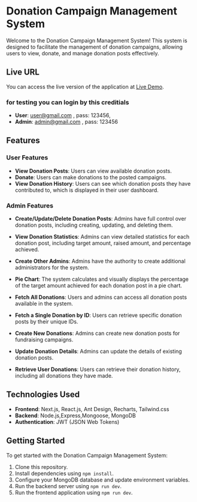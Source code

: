 # Donation Campaign Management System

Welcome to the Donation Campaign Management System! This system is designed to facilitate the management of donation campaigns, allowing users to view, donate, and manage donation posts effectively.

## Live URL

You can access the live version of the application at [Live Demo](https://donation-campaign-three.vercel.app).

### for testing you can login by this creditials

- **User**: user@gmail.com , pass: 123456,
- **Admin**: admin@gmail.com , pass: 123456

## Features

### User Features

- **View Donation Posts**: Users can view available donation posts.
- **Donate**: Users can make donations to the posted campaigns.
- **View Donation History**: Users can see which donation posts they have contributed to, which is displayed in their user dashboard.

### Admin Features

- **Create/Update/Delete Donation Posts**: Admins have full control over donation posts, including creating, updating, and deleting them.
- **View Donation Statistics**: Admins can view detailed statistics for each donation post, including target amount, raised amount, and percentage achieved.
- **Create Other Admins**: Admins have the authority to create additional administrators for the system.
- **Pie Chart**: The system calculates and visually displays the percentage of the target amount achieved for each donation post in a pie chart.

- **Fetch All Donations**: Users and admins can access all donation posts available in the system.
- **Fetch a Single Donation by ID**: Users can retrieve specific donation posts by their unique IDs.
- **Create New Donations**: Admins can create new donation posts for fundraising campaigns.
- **Update Donation Details**: Admins can update the details of existing donation posts.
- **Retrieve User Donations**: Users can retrieve their donation history, including all donations they have made.

## Technologies Used

- **Frontend**: Next.js, React.js, Ant Design, Recharts, Tailwind.css
- **Backend**: Node.js,Express,Mongoose, MongoDB
- **Authentication**: JWT (JSON Web Tokens)

## Getting Started

To get started with the Donation Campaign Management System:

1. Clone this repository.
2. Install dependencies using `npm install`.
3. Configure your MongoDB database and update environment variables.
4. Run the backend server using `npm run dev`.
5. Run the frontend application using `npm run dev`.
